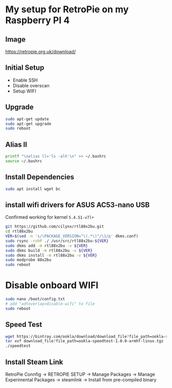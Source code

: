 # My setup for RetroPie on my Raspberry PI 4

## Image

https://retropie.org.uk/download/

## Initial Setup

- Enable SSH
- Disable overscan
- Setup WIFI

## Upgrade

```bash
sudo apt-get update
sudo apt-get upgrade
sudo reboot
```

## Alias ll

```bash
printf "\nalias ll='ls -alh'\n" >> ~/.bashrc
source ~/.bashrc
```

## Install Dependencies

```bash
sudo apt install wget bc
```

## install wifi drivers for ASUS AC53-nano USB

Confirmed working for kernel `5.4.51-v7l+`

```bash
git https://github.com/cilynx/rtl88x2bu.git
cd rtl88x2bu
VER=$(sed -n 's/\PACKAGE_VERSION="\(.*\)"/\1/p' dkms.conf)
sudo rsync -rvhP ./ /usr/src/rtl88x2bu-${VER}
sudo dkms add -m rtl88x2bu -v ${VER}
sudo dkms build -m rtl88x2bu -v ${VER}
sudo dkms install -m rtl88x2bu -v ${VER}
sudo modprobe 88x2bu
sudo reboot
```

# Disable onboard WIFI

```bash
sudo nano /boot/config.txt
# add "adtoverlay=disable-wifi" to file
sudo reboot
```

## Speed Test

```bash
wget https://bintray.com/ookla/download/download_file?file_path=ookla-speedtest-1.0.0-armhf-linux.tgz
tar xvf download_file?file_path=ookla-speedtest-1.0.0-armhf-linux.tgz
./speedtest
```

## Install Steam Link

RetroPie Connfig -> RETROPIE SETUP -> Manage Packages -> Manage Experimental Packages -> steamlink -> Install from pre-compiled binary
